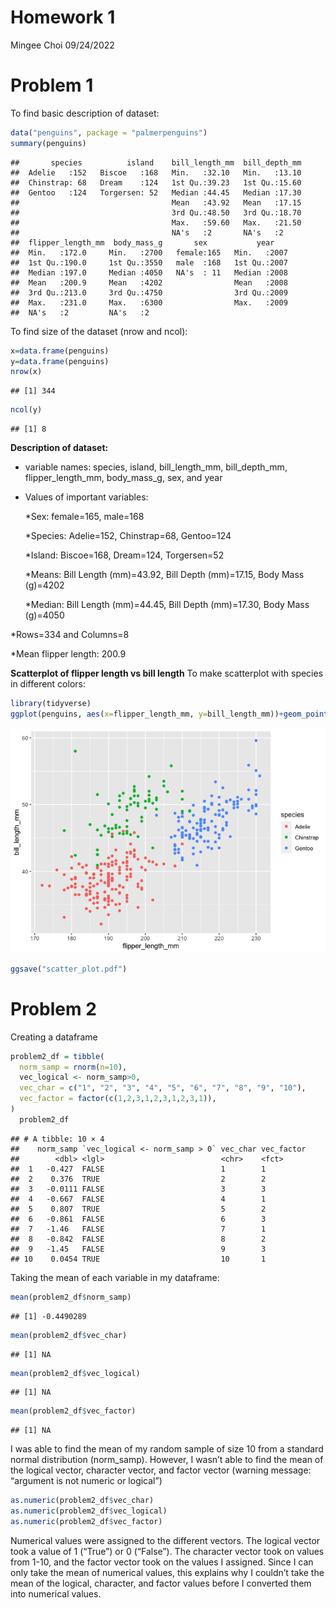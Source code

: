 Homework 1
================
Mingee Choi
09/24/2022

# Problem 1

To find basic description of dataset:

``` r
data("penguins", package = "palmerpenguins")
summary(penguins)
```

    ##       species          island    bill_length_mm  bill_depth_mm  
    ##  Adelie   :152   Biscoe   :168   Min.   :32.10   Min.   :13.10  
    ##  Chinstrap: 68   Dream    :124   1st Qu.:39.23   1st Qu.:15.60  
    ##  Gentoo   :124   Torgersen: 52   Median :44.45   Median :17.30  
    ##                                  Mean   :43.92   Mean   :17.15  
    ##                                  3rd Qu.:48.50   3rd Qu.:18.70  
    ##                                  Max.   :59.60   Max.   :21.50  
    ##                                  NA's   :2       NA's   :2      
    ##  flipper_length_mm  body_mass_g       sex           year     
    ##  Min.   :172.0     Min.   :2700   female:165   Min.   :2007  
    ##  1st Qu.:190.0     1st Qu.:3550   male  :168   1st Qu.:2007  
    ##  Median :197.0     Median :4050   NA's  : 11   Median :2008  
    ##  Mean   :200.9     Mean   :4202                Mean   :2008  
    ##  3rd Qu.:213.0     3rd Qu.:4750                3rd Qu.:2009  
    ##  Max.   :231.0     Max.   :6300                Max.   :2009  
    ##  NA's   :2         NA's   :2

To find size of the dataset (nrow and ncol):

``` r
x=data.frame(penguins)
y=data.frame(penguins)
nrow(x)
```

    ## [1] 344

``` r
ncol(y)
```

    ## [1] 8

**Description of dataset:**

-   variable names: species, island, bill_length_mm, bill_depth_mm,
    flipper_length_mm, body_mass_g, sex, and year

-   Values of important variables:

    \*Sex: female=165, male=168

    \*Species: Adelie=152, Chinstrap=68, Gentoo=124

    \*Island: Biscoe=168, Dream=124, Torgersen=52

    \*Means: Bill Length (mm)=43.92, Bill Depth (mm)=17.15, Body Mass
    (g)=4202

    \*Median: Bill Length (mm)=44.45, Bill Depth (mm)=17.30, Body Mass
    (g)=4050

\*Rows=334 and Columns=8

\*Mean flipper length: 200.9

**Scatterplot of flipper length vs bill length** To make scatterplot
with species in different colors:

``` r
library(tidyverse)
ggplot(penguins, aes(x=flipper_length_mm, y=bill_length_mm))+geom_point(aes(color=species))
```

![](p8105_hw1_mlc2287_files/figure-gfm/plot_problem2-1.png)<!-- -->

``` r
ggsave("scatter_plot.pdf")
```

# Problem 2

Creating a dataframe

``` r
problem2_df = tibble(
  norm_samp = rnorm(n=10),
  vec_logical <- norm_samp>0,
  vec_char = c("1", "2", "3", "4", "5", "6", "7", "8", "9", "10"),
  vec_factor = factor(c(1,2,3,1,2,3,1,2,3,1)),
)
  problem2_df
```

    ## # A tibble: 10 × 4
    ##    norm_samp `vec_logical <- norm_samp > 0` vec_char vec_factor
    ##        <dbl> <lgl>                          <chr>    <fct>     
    ##  1   -0.427  FALSE                          1        1         
    ##  2    0.376  TRUE                           2        2         
    ##  3   -0.0111 FALSE                          3        3         
    ##  4   -0.667  FALSE                          4        1         
    ##  5    0.807  TRUE                           5        2         
    ##  6   -0.861  FALSE                          6        3         
    ##  7   -1.46   FALSE                          7        1         
    ##  8   -0.842  FALSE                          8        2         
    ##  9   -1.45   FALSE                          9        3         
    ## 10    0.0454 TRUE                           10       1

Taking the mean of each variable in my dataframe:

``` r
mean(problem2_df$norm_samp)
```

    ## [1] -0.4490289

``` r
mean(problem2_df$vec_char)
```

    ## [1] NA

``` r
mean(problem2_df$vec_logical)
```

    ## [1] NA

``` r
mean(problem2_df$vec_factor)
```

    ## [1] NA

I was able to find the mean of my random sample of size 10 from a
standard normal distribution (norm_samp). However, I wasn’t able to find
the mean of the logical vector, character vector, and factor vector
(warning message: “argument is not numeric or logical”)

``` r
as.numeric(problem2_df$vec_char)
as.numeric(problem2_df$vec_logical)
as.numeric(problem2_df$vec_factor)
```

Numerical values were assigned to the different vectors. The logical
vector took a value of 1 (“True”) or 0 (“False”). The character vector
took on values from 1-10, and the factor vector took on the values I
assigned. Since I can only take the mean of numerical values, this
explains why I couldn’t take the mean of the logical, character, and
factor values before I converted them into numerical values.
